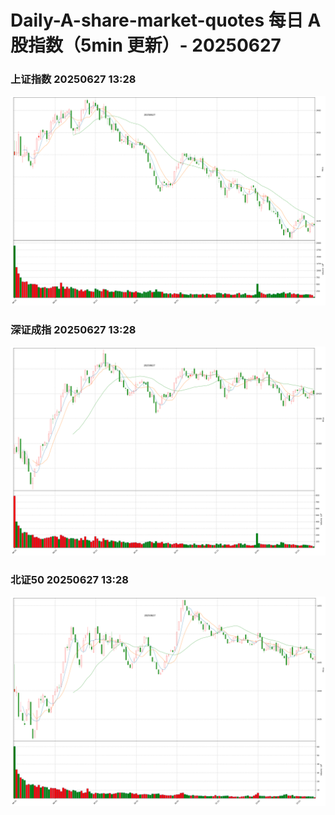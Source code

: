 
# Daily-A-share-market-quotes 每日 A 股指数（5min 更新）- 20250627

### 上证指数 20250627 13:28
![](./fig/2025/6/20250627-sh000001.png)

### 深证成指 20250627 13:28
![](./fig/2025/6/20250627-sz399001.png)

### 北证50 20250627 13:28
![](./fig/2025/6/20250627-bj899050.png)
